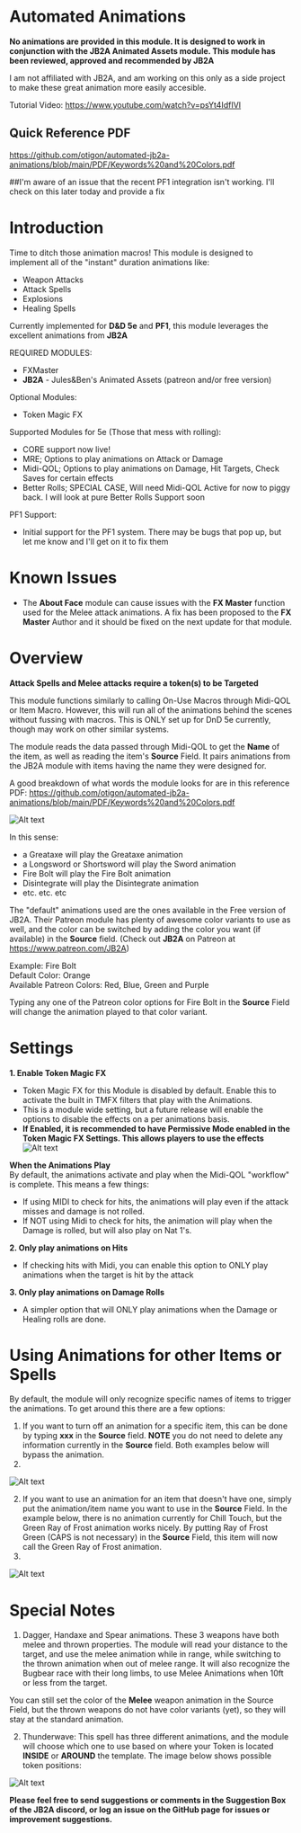 # Automated Animations
**No animations are provided in this module. It is designed to work in conjunction with the JB2A Animated Assets module. This module has been reviewed, approved and recommended by JB2A**  

I am not affiliated with JB2A, and am working on this only as a side project to make these great animation more easily accesible. 

Tutorial Video: https://www.youtube.com/watch?v=psYt4IdfIVI
## Quick Reference PDF ##
https://github.com/otigon/automated-jb2a-animations/blob/main/PDF/Keywords%20and%20Colors.pdf  

##I'm aware of an issue that the recent PF1 integration isn't working. I'll check on this later today and provide a fix  

# Introduction


Time to ditch those animation macros! This module is designed to implement all of the "instant" duration animations like:

- Weapon Attacks
- Attack Spells
- Explosions
- Healing Spells

Currently implemented for **D&D 5e** and **PF1**, this module leverages the excellent animations from **JB2A**

REQUIRED MODULES: 
- FXMaster
- **JB2A** - Jules&Ben's Animated Assets (patreon and/or free version)  

Optional Modules:
- Token Magic FX

Supported Modules for 5e (Those that mess with rolling):
- CORE support now live!
- MRE; Options to play animations on Attack or Damage
- Midi-QOL; Options to play animations on Damage, Hit Targets, Check Saves for certain effects
- Better Rolls; SPECIAL CASE, Will need Midi-QOL Active for now to piggy back. I will look at pure Better Rolls Support soon

PF1 Support:
- Initial support for the PF1 system. There may be bugs that pop up, but let me know and I'll get on it to fix them


# Known Issues
- The **About Face** module can cause issues with the **FX Master** function used for the Melee attack animations. A fix has been proposed to the **FX Master** Author and it should be fixed on the next update for that module.

# Overview
**Attack Spells and Melee attacks require a token(s) to be Targeted**

This module functions similarly to calling On-Use Macros through Midi-QOL or Item Macro. However, this will run all of the animations behind the scenes without fussing with macros. This is ONLY set up for DnD 5e currently, though may work on other similar systems.  

The module reads the data passed through Midi-QOL to get the **Name** of the item, as well as reading the item's **Source** Field. It pairs animations from the JB2A module with items having the name they were designed for.

A good breakdown of what words the module looks for are in this reference PDF: https://github.com/otigon/automated-jb2a-animations/blob/main/PDF/Keywords%20and%20Colors.pdf

![Alt text](pictures/NameandSource.png)

In this sense:
- a Greataxe will play the Greataxe animation
- a Longsword or Shortsword will play the Sword animation
- Fire Bolt will play the Fire Bolt animation
- Disintegrate will play the Disintegrate animation
- etc. etc. etc

The "default" animations used are the ones available in the Free version of JB2A. Their Patreon module has plenty of awesome color variants to use as well, and the color can be switched by adding the color you want (if available) in the **Source** field. (Check out **JB2A** on Patreon at https://www.patreon.com/JB2A)

Example: Fire Bolt  
Default Color: Orange  
Available Patreon Colors: Red, Blue, Green and Purple

Typing any one of the Patreon color options for Fire Bolt in the **Source** Field will change the animation played to that color variant.

# Settings

**1. Enable Token Magic FX**
- Token Magic FX for this Module is disabled by default. Enable this to activate the built in TMFX filters that play with the Animations.
- This is a module wide setting, but a future release will enable the options to disable the effects on a per animations basis.
- **If Enabled, it is recommended to have Permissive Mode enabled in the Token Magic FX Settings. This allows players to use the effects**  
![Alt text](pictures/PermissiveMode.PNG)

**When the Animations Play**  
By default, the animations activate and play when the Midi-QOL "workflow" is complete. This means a few things:  
- If using MIDI to check for hits, the animations will play even if the attack misses and damage is not rolled.
- If NOT using Midi to check for hits, the animation will play when the Damage is rolled, but will also play on Nat 1's.

**2. Only play animations on Hits**
- If checking hits with Midi, you can enable this option to ONLY play animations when the target is hit by the attack

**3. Only play animations on Damage Rolls**
- A simpler option that will ONLY play animations when the Damage or Healing rolls are done.


# Using Animations for other Items or Spells

By default, the module will only recognize specific names of items to trigger the animations. To get around this there are a few options:

1. If you want to turn off an animation for a specific item, this can be done by typing **xxx** in the **Source** field. **NOTE** you do not need to delete any information currently in the **Source** field. Both examples below will bypass the animation.  
2. 
![Alt text](pictures/XXX.png)

2. If you want to use an animation for an item that doesn't have one, simply put the animation/item name you want to use in the **Source** Field. In the example below, there is no animation currently for Chill Touch, but the Green Ray of Frost animation works nicely. By putting Ray of Frost Green (CAPS is not necessary) in the **Source** Field, this item will now call the Green Ray of Frost animation.  
3. 
![Alt text](pictures/CTExample.png)

# Special Notes

1. Dagger, Handaxe and Spear animations. These 3 weapons have both melee and thrown properties. The module will read your distance to the target, and use the melee animation while in range, while switching to the thrown animation when out of melee range. It will also recognize the Bugbear race with their long limbs, to use Melee Animations when 10ft or less from the target.  

You can still set the color of the **Melee** weapon animation in the Source Field, but the thrown weapons do not have color variants (yet), so they will stay at the standard animation.  

2. Thunderwave: This spell has three different animations, and the module will choose which one to use based on where your Token is located **INSIDE** or **AROUND** the template. The image below shows possible token positions:  

![Alt text](pictures/ThunderWaveLoc.png)


**Please feel free to send suggestions or comments in the Suggestion Box of the JB2A discord, or log an issue on the GitHub page for issues or improvement suggestions.**


